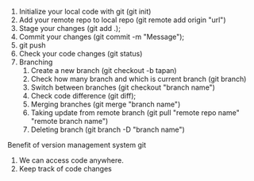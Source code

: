 1. Initialize your local code with git (git init)
2. Add your remote repo to local repo (git remote add origin "url")
3. Stage your changes (git add .);
4. Commit your changes (git commit -m "Message");
5. git push
6. Check your code changes (git status)
7. Branching
   1. Create a new branch (git checkout -b tapan)
   2. Check how many branch and which is current branch (git branch)
   3. Switch between branches (git checkout "branch name")
   4. Check code difference (git diff);
   5. Merging branches (git merge "branch name")
   6. Taking update from remote branch (git pull "remote repo name" "remote branch name")
   7. Deleting branch (git branch -D "branch name")

Benefit of version management system git

1. We can access code anywhere.
2. Keep track of code changes
